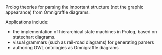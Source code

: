 Prolog theories for parsing the important structure (not the graphic appearance) from Omnigraffle diagrams.

Applications include:

* the implementation of hierarchical state machines in Prolog, based on statechart diagrams.
* visual grammars (such as rail-road diagrams) for generating parsers
* authoring OWL ontologies as Omnigraffle diagrams